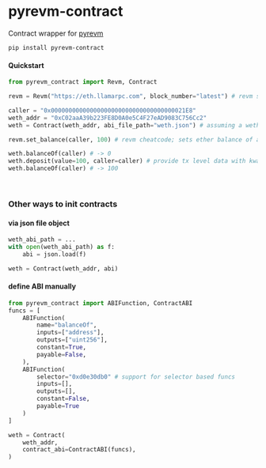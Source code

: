 # pyrevm-contract
Contract wrapper for [pyrevm](https://github.com/paradigmxyz/pyrevm)

```
pip install pyrevm-contract
```

#### Quickstart

```py
from pyrevm_contract import Revm, Contract

revm = Revm("https://eth.llamarpc.com", block_number="latest") # revm singleton; sets backend for all contracts

caller = "0x00000000000000000000000000000000000021E8"
weth_addr = "0xC02aaA39b223FE8D0A0e5C4F27eAD9083C756Cc2"
weth = Contract(weth_addr, abi_file_path="weth.json") # assuming a weth abi json file at `weth.json`

revm.set_balance(caller, 100) # revm cheatcode; sets ether balance of acct

weth.balanceOf(caller) # -> 0
weth.deposit(value=100, caller=caller) # provide tx level data with kwargs
weth.balanceOf(caller) # -> 100

```

<br>

### Other ways to init contracts


#### via json file object

```py
weth_abi_path = ...
with open(weth_abi_path) as f:
    abi = json.load(f)

weth = Contract(weth_addr, abi)
```

#### define ABI manually

```py
from pyrevm_contract import ABIFunction, ContractABI
funcs = [
    ABIFunction(
        name="balanceOf",
        inputs=["address"],
        outputs=["uint256"],
        constant=True,
        payable=False,
    ),
    ABIFunction(
        selector="0xd0e30db0" # support for selector based funcs
        inputs=[],
        outputs=[],
        constant=False,
        payable=True
    )
]

weth = Contract(
    weth_addr,
    contract_abi=ContractABI(funcs),
)
```
